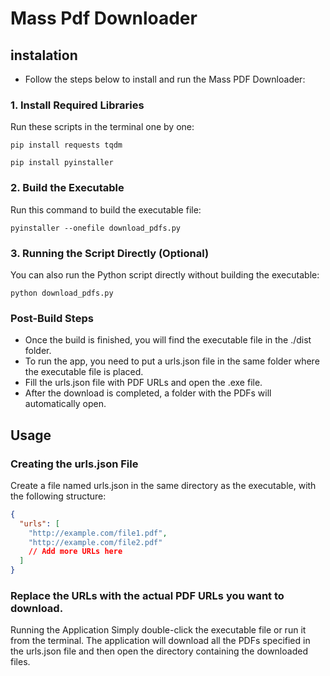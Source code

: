 # Mass Pdf Downloader

## instalation

- Follow the steps below to install and run the Mass PDF Downloader:

### 1. Install Required Libraries
Run these scripts in the terminal one by one:
```shell
pip install requests tqdm
```

```shell
pip install pyinstaller
```

### 2. Build the Executable
Run this command to build the executable file:
```shell
pyinstaller --onefile download_pdfs.py
```

### 3. Running the Script Directly (Optional)
You can also run the Python script directly without building the executable:
```shell
python download_pdfs.py
```

### Post-Build Steps
- Once the build is finished, you will find the executable file in the ./dist folder.
- To run the app, you need to put a urls.json file in the same folder where the executable file is placed.
- Fill the urls.json file with PDF URLs and open the .exe file.
- After the download is completed, a folder with the PDFs will automatically open.

## Usage
### Creating the urls.json File
Create a file named urls.json in the same directory as the executable, with the following structure:

```json
{
  "urls": [
    "http://example.com/file1.pdf",
    "http://example.com/file2.pdf"
    // Add more URLs here
  ]
}
```
### Replace the URLs with the actual PDF URLs you want to download.

Running the Application
Simply double-click the executable file or run it from the terminal. The application will download all the PDFs specified in the urls.json file and then open the directory containing the downloaded files.
